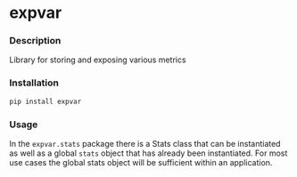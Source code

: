 # expvar

### Description

Library for storing and exposing various metrics

### Installation

```bash
pip install expvar
```

### Usage

In the `expvar.stats` package there is a Stats class that can be instantiated
as well as a global `stats` object that has already been instantiated. For
most use cases the global stats object will be sufficient within an
application.
